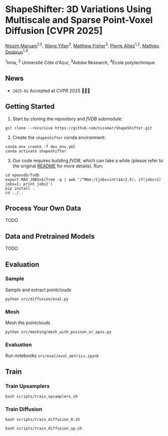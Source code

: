 

# ShapeShifter: 3D Variations Using Multiscale and Sparse Point-Voxel Diffusion [CVPR 2025]

[Nissim Maruani](https://nissmar.github.io)<sup>1,2</sup>, [Wang Yifan](https://yifita.netlify.app)<sup>3</sup>, [Matthew Fisher](https://techmatt.github.io)<sup>3</sup>, [Pierre Alliez](https://team.inria.fr/titane/pierre-alliez/)<sup>1,2</sup>, [Mathieu Desbrun](https://pages.saclay.inria.fr/mathieu.desbrun/)<sup>1,4</sup>.

<sup>1</sup>Inria, <sup>2</sup> Université Côte d'Azur, <sup>3</sup>Adobe Research, <sup>4</sup>École polytechnique

## News

- `2025-02` Accepted at CVPR 2025 🚀🚀🚀

## Getting Started

1. Start by cloning the repository and *fVDB* submodule:

```shell
git clone --recursive https://github.com/nissmar/ShapeShifter.git
```

2. Create the `shapeshifter` conda environment:
````shell
conda env create -f dev_env.yml
conda activate shapeshifter
````


3. Our code requires building *fVDB*, which can take a while (please refer to the original [README](openvdb/fvdb/README.md) for more details). Run: 
```shell
cd openvdb/fvdb
export MAX_JOBS=$(free -g | awk '/^Mem:/{jobs=int($4/2.5); if(jobs<1) jobs=1; print jobs}')
pip install .
cd ../..
```
 
## Process Your Own Data

TODO

## Data and Pretrained Models
 
TODO

## Evaluation



### Sample

Sample and extract pointclouds
```shell
python src/diffusion/eval.py
``` 

### Mesh

Mesh the pointclouds 
```shell
python src/meshing/mesh_with_poisson_or_apss.py
```

### Evaluation
 
Run notebooks `src/eval/eval_metrics.ipynb`

## Train 

### Train Upsamplers

`bash scripts/train_upsamplers.sh `

### Train Diffusion

`bash scripts/train_diffusion_0.sh`

`bash scripts/train_diffusion_up.sh`

